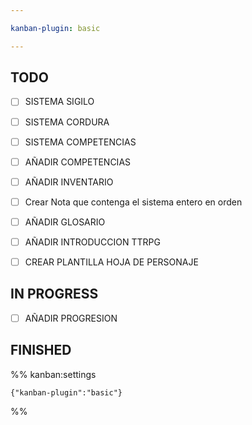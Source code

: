 ```yaml
---

kanban-plugin: basic

---
```


## TODO

- [ ] SISTEMA SIGILO
- [ ] SISTEMA CORDURA
- [ ] SISTEMA COMPETENCIAS
- [ ] AÑADIR COMPETENCIAS
- [ ] AÑADIR INVENTARIO
- [ ] Crear Nota que contenga el sistema entero en orden
- [ ] AÑADIR GLOSARIO
- [ ] AÑADIR INTRODUCCION TTRPG
- [ ] CREAR PLANTILLA HOJA DE PERSONAJE


## IN PROGRESS

- [ ] AÑADIR PROGRESION


## FINISHED





%% kanban:settings
```
{"kanban-plugin":"basic"}
```
%%